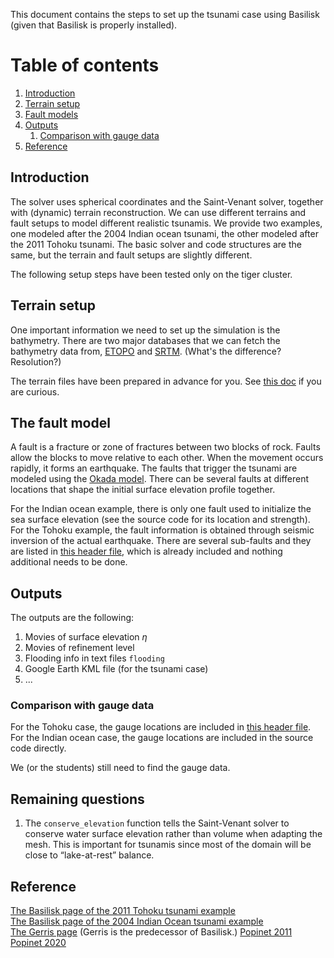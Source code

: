 This document contains the steps to set up the tsunami case using Basilisk (given that Basilisk is properly installed).

# Table of contents
1. [Introduction](#introduction)
2. [Terrain setup](#paragraph1)
3. [Fault models](#paragraph2)
4. [Outputs](#outputs)
    1. [Comparison with gauge data](#gauge)
6. [Reference](#reference)

## Introduction <a name="introduction"></a>
The solver uses spherical coordinates and the Saint-Venant solver, together with (dynamic) terrain reconstruction. We can use different terrains and fault setups to model different realistic tsunamis. We provide two examples, one modeled after the 2004 Indian ocean tsunami, the other modeled after the 2011 Tohoku tsunami. The basic solver and code structures are the same, but the terrain and fault setups are slightly different.

The following setup steps have been tested only on the tiger cluster.

## Terrain setup <a name="paragraph1"></a>
One important information we need to set up the simulation is the bathymetry. There are two major databases that we can fetch the bathymetry data from, [ETOPO](https://www.ncei.noaa.gov/products/etopo-global-relief-model) and [SRTM](https://www.usgs.gov/centers/eros/science/usgs-eros-archive-digital-elevation-shuttle-radar-topography-mission-srtm). (What's the difference? Resolution?)

The terrain files have been prepared in advance for you. See [this doc](https://github.com/jiarong-wu/ENV-330-Ocean-Waves/blob/main/terrain_prep.md) if you are curious.
 
## The fault model <a name="paragraph2"></a>
A fault is a fracture or zone of fractures between two blocks of rock. Faults allow the blocks to move relative to each other. When the movement occurs rapidly, it forms an earthquake. The faults that trigger the tsunami are modeled using the [Okada model](http://basilisk.fr/src/okada.h). There can be several faults at different locations that shape the initial surface elevation profile together.

For the Indian ocean example, there is only one fault used to initialize the sea surface elevation (see the source code for its location and strength).
For the Tohoku example, the fault information is obtained through seismic inversion of the actual earthquake. There are several sub-faults and they are listed in [this header file](http://basilisk.fr/src/examples/tohoku/faults.h), which is already included and nothing additional needs to be done.

## Outputs <a name="outputs"></a>
The outputs are the following:
1. Movies of surface elevation $\eta$
2. Movies of refinement level
3. Flooding info in text files `flooding`
4. Google Earth KML file (for the tsunami case)
5. ...

### Comparison with gauge data <a name="gauge"></a>
For the Tohoku case, the gauge locations are included in [this header file](http://basilisk.fr/src/examples/tohoku/gauges.h). For the Indian ocean case, the gauge locations are included in the source code directly.

We (or the students) still need to find the gauge data.

## Remaining questions
1. The `conserve_elevation` function tells the Saint-Venant solver to conserve water surface elevation rather than volume when adapting the mesh. This is important for tsunamis since most of the domain will be close to “lake-at-rest” balance.

## Reference <a name="reference"></a>
[The Basilisk page of the 2011 Tohoku tsunami example](http://basilisk.fr/src/examples/tohoku.c) </br>
[The Basilisk page of the 2004 Indian Ocean tsunami example](http://basilisk.fr/src/examples/tsunami.c) </br>
[The Gerris page](https://gfs.sourceforge.net/wiki/index.php/Xyz2kdt) (Gerris is the predecessor of Basilisk.)
[Popinet 2011](https://link.springer.com/article/10.1007/s10236-011-0438-z)
[Popinet 2020](https://www.sciencedirect.com/science/article/pii/S0021999120303831?via%3Dihub)


